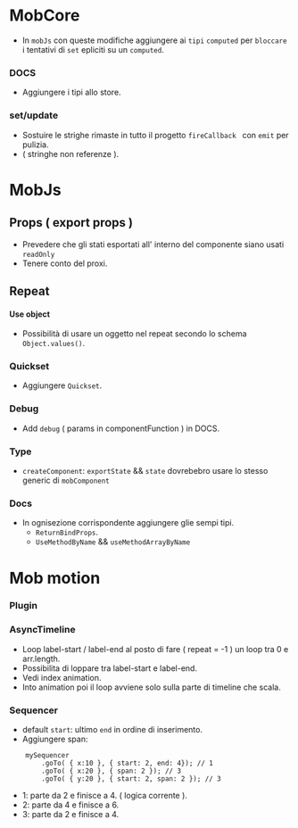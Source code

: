 # MobCore

- In `mobJs` con queste modifiche aggiungere ai `tipi` `computed` per `bloccare` i tentativi di `set` epliciti su un `computed`.

### DOCS
- Aggiungere i tipi allo store.

### set/update
- Sostuire le strighe rimaste in tutto il progetto `fireCallback ` con `emit` per pulizia.
- ( stringhe non referenze ).

# MobJs

## Props ( export props )
- Prevedere che gli stati esportati all' interno del componente siano usati `readOnly`
- Tenere conto del proxi.


## Repeat
#### Use object
- Possibilità di usare un oggetto nel repeat secondo lo schema `Object.values()`.

### Quickset
- Aggiungere `Quickset`.

### Debug
- Add `debug` ( params in componentFunction ) in DOCS.

### Type
- `createComponent`: `exportState` && `state` dovrebebro usare lo stesso generic<T> di `mobComponent`

### Docs
- In ognisezione corrispondente aggiungere glie sempi tipi.
    - `ReturnBindProps`.
    - `UseMethodByName` && `useMethodArrayByName`


# Mob motion

### Plugin

### AsyncTimeline
- Loop label-start / label-end al posto di fare ( repeat = -1 ) un loop tra 0 e arr.length.
- Possibilita di loppare tra label-start e label-end.
- Vedi index animation.
- Into animation poi il loop avviene solo sulla parte di timeline che scala.

### Sequencer
- default `start`: ultimo `end` in ordine di inserimento.
- Aggiungere span:<br/>

```
    mySequencer
        .goTo( { x:10 }, { start: 2, end: 4}); // 1
        .goTo( { x:20 }, { span: 2 }); // 3
        .goTo( { y:20 }, { start: 2, span: 2 }); // 3
```
- 1: parte da 2 e finisce a 4. ( logica corrente ).
- 2: parte da 4 e finisce a 6.
- 3: parte da 2 e finisce a 4.
